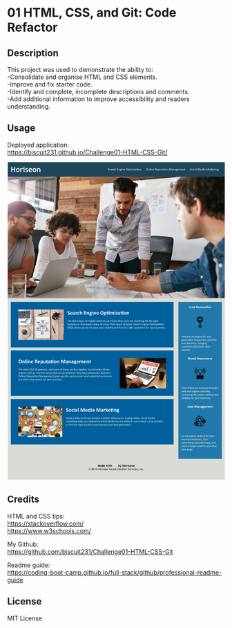 # 01 HTML, CSS, and Git: Code Refactor

## Description

This project was used to demonstrate the ability to:  
    -Consolidate and organise HTML and CSS elements.  
    -Improve and fix starter code.  
    -Identify and complete, incomplete descriptions and comments.  
    -Add additional information to improve accessibility and readers understanding.  

## Usage

Deployed application:  
https://biscuit231.github.io/Challenge01-HTML-CSS-Git/

![Screenshot of live site.](./Assets/images/Horiseon%20-%20Home%20Page-1.jpg)

## Credits

HTML and CSS tips:  
https://stackoverflow.com/  
https://www.w3schools.com/

My Github:  
https://github.com/biscuit231/Challenge01-HTML-CSS-Git

Readme guide:  
https://coding-boot-camp.github.io/full-stack/github/professional-readme-guide

## License

MIT License
